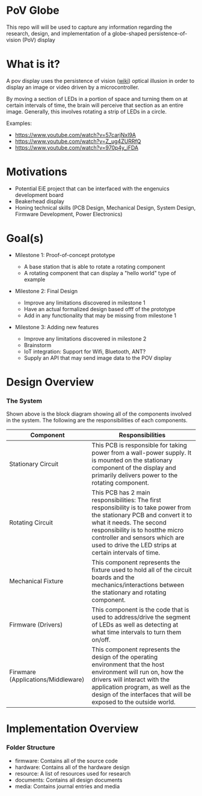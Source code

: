 # PoV Globe

This repo will will be used to capture any information regarding the research, design, and implementation of a globe-shaped persistence-of-vision (PoV) display

# What is it?

A pov display uses the persistence of vision ([wiki](https://en.wikipedia.org/wiki/Persistence_of_vision)) optical illusion in order to display an image or video driven by a microcontroller. 

By moving a section of LEDs in a portion of space and turning them on at certain intervals of time, the brain will perceive that section as an entire image. Generally, this involves rotating a strip of LEDs in a circle.

Examples:
- https://www.youtube.com/watch?v=57carjNxI9A
- https://www.youtube.com/watch?v=Z_ug4ZURRfQ
- https://www.youtube.com/watch?v=970p4y_iFDA

# Motivations
- Potential EiE project that can be interfaced with the engenuics development board
- Beakerhead display
- Honing technical skills (PCB Design, Mechanical Design, System Design, Firmware Development, Power Electronics)

# Goal(s)
* Milestone 1: Proof-of-concept prototype
  * A base station that is able to rotate a rotating component
  * A rotating component that can display a "hello world" type of example
  
* Milestone 2: Final Design
  * Improve any limitations discovered in milestone 1
  * Have an actual formalized design based offf of the prototype
  * Add in any functionality that may be missing from milestone 1
  
* Milestone 3: Adding new features
  * Improve any limitations discovered in milestone 2
  * Brainstorm
  * IoT integration: Support for Wifi, Bluetooth, ANT?
  * Supply an API that may send image data to the POV display  
  

# Design Overview

### The System

Shown above is the block diagram showing all of the components involved in the system. The following are the responsibilities of each components.

Component  | Responsibilities
---------- | -------------
Stationary Circuit  | This PCB is responsible for taking power from a wall-power supply. It is mounted on the stationary component of the display and primarily delivers power to the rotating component.
Rotating Circuit  | This PCB has 2 main responsibilities: The first responsibility is to take power from the stationary PCB and convert it to what it needs. The second responsibility is to hostthe micro controller and sensors which are used to drive the LED strips at certain intervals of time.
Mechanical Fixture | This component represents the fixture used to hold all of the circuit boards and the mechanics/interactions between the stationary and rotating component.
Firmware (Drivers) | This component is the code that is used to address/drive the segment of LEDs as well as detecting at what time intervals to turn them on/off.
Firwmare (Applications/Middleware) | This component represents the design of the operating environment that the host environment will run on, how the drivers will interact with the application program, as well as the design of the interfaces that will be exposed to the outside world.

# Implementation Overview

### Folder Structure

- firmware: Contains all of the source code
- hardware: Contains all of the hardware design
- resource: A list of resources used for research 
- documents: Contains all design documents
- media: Contains journal entries and media
